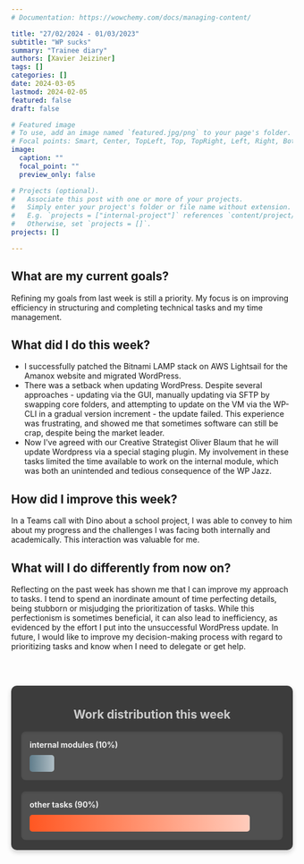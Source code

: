 ```yaml
---
# Documentation: https://wowchemy.com/docs/managing-content/

title: "27/02/2024 - 01/03/2023"
subtitle: "WP sucks"
summary: "Trainee diary"
authors: [Xavier Jeiziner]
tags: []
categories: []
date: 2024-03-05
lastmod: 2024-02-05
featured: false
draft: false

# Featured image
# To use, add an image named `featured.jpg/png` to your page's folder.
# Focal points: Smart, Center, TopLeft, Top, TopRight, Left, Right, BottomLeft, Bottom, BottomRight.
image:
  caption: ""
  focal_point: ""
  preview_only: false

# Projects (optional).
#   Associate this post with one or more of your projects.
#   Simply enter your project's folder or file name without extension.
#   E.g. `projects = ["internal-project"]` references `content/project/deep-learning/index.md`.
#   Otherwise, set `projects = []`.
projects: []

---
```

## What are my current goals?
Refining my goals from last week is still a priority. My focus is on improving efficiency in structuring and completing technical tasks and my time management.

## What did I do this week?
- I successfully patched the Bitnami LAMP stack on AWS Lightsail for the Amanox website and migrated WordPress.
- There was a setback when updating WordPress. Despite several approaches - updating via the GUI, manually updating via SFTP by swapping core folders, and attempting to update on the VM via the WP-CLI in a gradual version increment - the update failed. This experience was frustrating, and showed me that sometimes software can still be crap, despite being the market leader.
- Now I've agreed with our Creative Strategist Oliver Blaum that he will update Wordpress via a special staging plugin.
My involvement in these tasks limited the time available to work on the internal module, which was both an unintended and tedious consequence of the WP Jazz.

## How did I improve this week?
In a Teams call with Dino about a school project, I was able to convey to him about my progress and the challenges I was facing both internally and academically. This interaction was valuable for me.

## What will I do differently from now on?
Reflecting on the past week has shown me that I can improve my approach to tasks. I tend to spend an inordinate amount of time perfecting details, being stubborn or misjudging the prioritization of tasks. While this perfectionism is sometimes beneficial, it can also lead to inefficiency, as evidenced by the effort I put into the unsuccessful WordPress update. In future, I would like to improve my decision-making process with regard to prioritizing tasks and know when I need to delegate or get help.

<br></br>
<div style="padding: 18px; padding-top: 10px; color: #eee; background-color: #3c3c3c; border-radius: 10px; box-shadow: 0 4px 8px rgba(0,0,0,0.2);">
  <h2 style="text-align: center; color: #ccc;">Work distribution this week</h2>
  <div style="background-color: #505050; padding: 15px; margin-bottom: 20px; border-radius: 8px; color: #eee; box-shadow: inset 0 2px 4px rgba(0,0,0,0.1);">
    <strong>internal modules (10%)</strong>
    <div style="width: 10%; height: 30px; background: linear-gradient(to right, #607D8B 0%, #B0BEC5 100%); border-radius: 5px; margin-top: 10px;"></div>
  </div>
  <div style="background-color: #505050; padding: 15px; border-radius: 8px; color: #eee; box-shadow: inset 0 2px 4px rgba(0,0,0,0.1);">
    <strong>other tasks (90%)</strong>
    <div style="width: 90%; height: 30px; background: linear-gradient(to right, #FF5722 0%, #FFCCBC 100%); border-radius: 5px; margin-top: 10px;"></div>
  </div>
</div>
